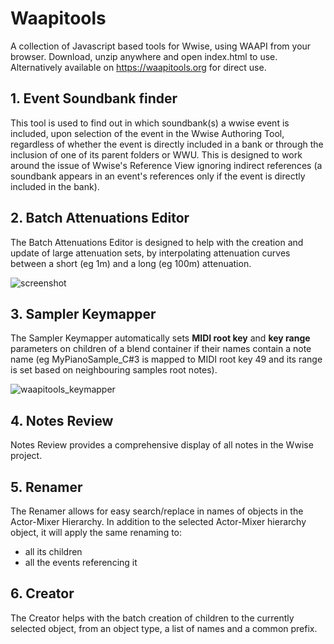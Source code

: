 # Waapitools

A collection of Javascript based tools for Wwise, using WAAPI from your browser.
Download, unzip anywhere and open index.html to use. Alternatively available on https://waapitools.org for direct use.

## 1. Event Soundbank finder

This tool is used to find out in which soundbank(s) a wwise event is included, upon selection of the event in the Wwise Authoring Tool, regardless of whether the event is directly included in a bank or through the inclusion of one of its parent folders or WWU. This is designed to work around the issue of Wwise's Reference View ignoring indirect references (a soundbank appears in an event's references only if the event is directly included in the bank).

## 2. Batch Attenuations Editor

The Batch Attenuations Editor is designed to help with the creation and update of large attenuation sets, by interpolating attenuation curves between a short (eg 1m) and a long (eg 100m) attenuation.

![screenshot](https://user-images.githubusercontent.com/5003391/43848905-5033ffe0-9b34-11e8-8fb6-adfc5197da1f.png)

## 3. Sampler Keymapper

The Sampler Keymapper automatically sets **MIDI root key** and **key range** parameters on children of a blend container if their names contain a note name (eg MyPianoSample_C#3 is mapped to MIDI root key 49 and its range is set based on neighbouring samples root notes).

![waapitools_keymapper](https://user-images.githubusercontent.com/5003391/52117367-d3228600-2613-11e9-87b1-a3d4137f92fb.png)

## 4. Notes Review

Notes Review provides a comprehensive display of all notes in the Wwise project.

## 5. Renamer

The Renamer allows for easy search/replace in names of objects in the Actor-Mixer Hierarchy. In addition to the selected Actor-Mixer hierarchy object, it will apply the same renaming to:
- all its children
- all the events referencing it

## 6. Creator

The Creator helps with the batch creation of children to the currently selected object, from an object type, a list of names and a common prefix.
